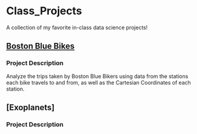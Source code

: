 # Class_Projects
A collection of my favorite in-class data science projects!


## [Boston Blue Bikes](https://github.com/eyang003/BostonBlueBikes)

### Project Description
Analyze the trips taken by Boston Blue Bikers using data from the stations each bike travels to and from, as well as the Cartesian Coordinates of each station. 

[](/Images/distances.pdf)
[](/Images/speeds.pdf)



## [Exoplanets]

### Project Description
